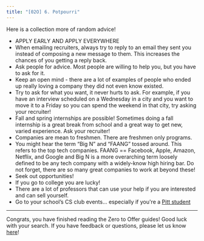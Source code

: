 ```yaml
---
title: "[02O] 6. Potpourri"
---
```


Here is a collection more of random advice!

- APPLY EARLY AND APPLY EVERYWHERE
- When emailing recruiters, always try to reply to an email they sent you instead of composing a new message to them. This increases the chances of you getting a reply back.
- Ask people for advice. Most people are willing to help you, but you have to ask for it.
- Keep an open mind - there are a lot of examples of people who ended up really loving a company they did not even know existed.
- Try to ask for what you want, it never hurts to ask. For example, if you have an interview scheduled on a Wednesday in a city and you want to move it to a Friday so you can spend the weekend in that city, try asking your recruiter!
- Fall and spring internships are possible! Sometimes doing a fall internship is a great break from school and a great way to get new, varied experience. Ask your recruiter!
- Companies are mean to freshmen. There are freshmen only programs.
- You might hear the term “Big N” and “FAANG” tossed around. This refers to the top tech companies. FAANG == Facebook, Apple, Amazon, Netflix, and Google and Big N is a more overarching term loosely defined to be any tech company with a widely-know high hiring bar. Do not forget, there are so many great companies to work at beyond these!
- Seek out opportunities!
- If you go to college you are lucky!
- There are a lot of professors that can use your help if you are interested and can sell yourself.
- Go to your school’s CS club events... especially if you're a [Pitt student](http://pittcsc.org/)

---

Congrats, you have finished reading the Zero to Offer guides! Good luck with your search. If you have feedback or questions, please let us know [here](https://pitt.co1.qualtrics.com/jfe/form/SV_8iegtmXfbCsATB3)!
